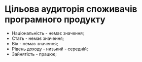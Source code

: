 # Цільова аудиторія споживачів програмного продукту

<ul>
<li>Національність - немає значення;</li>
<li>Стать - немає значення;</li>
<li>Вік - немає значення;</li>
<li>Рівень доходу - низький - середній;</li>
<li>Зайнятість - працює;</li>
</ul>
